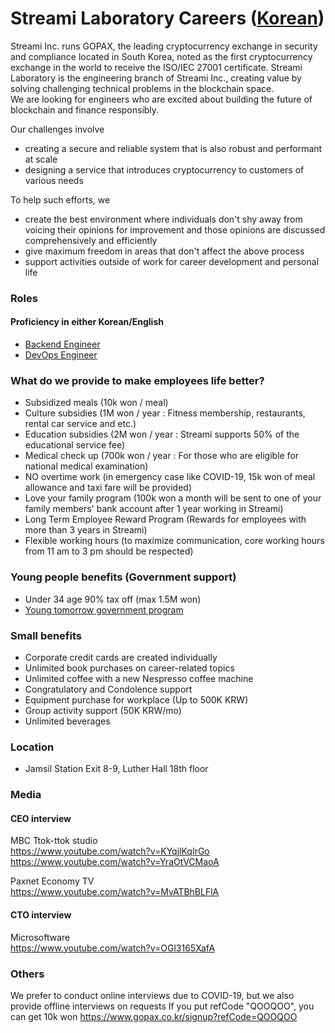 # Streami Laboratory Careers ([Korean](README.md))
Streami Inc. runs GOPAX, the leading cryptocurrency exchange in security and compliance located in South Korea, noted as the first cryptocurrency exchange in the world to receive the ISO/IEC 27001 certificate.
Streami Laboratory is the engineering branch of Streami Inc., creating value by solving challenging technical problems in the blockchain space. \
We are looking for engineers who are excited about building the future of blockchain and finance responsibly.

Our challenges involve
 - creating a secure and reliable system that is also robust and performant at scale
 - designing a service that introduces cryptocurrency to customers of various needs

To help such efforts, we
 - create the best environment where individuals don't shy away from voicing their opinions for improvement and those opinions are discussed comprehensively and efficiently
 - give maximum freedom in areas that don't affect the above process
 - support activities outside of work for career development and personal life


### Roles
#### Proficiency in either Korean/English
- [Backend Engineer](Backend_Engineer_eng.md)
- [DevOps Engineer](DevOps_Engineer_eng.md)


### What do we provide to make employees life better?
- Subsidized meals (10k won / meal)
- Culture subsidies (1M won /  year : Fitness membership, restaurants, rental car service and etc.)
- Education subsidies (2M won / year : Streami supports 50% of the educational service fee)
- Medical check up (700k won / year : For those who are eligible for national medical examination)
- NO overtime work (in emergency case like COVID-19, 15k won of meal allowance and taxi fare will be provided)
- Love your family program (100k won a month will be sent to one of your family members' bank account after 1 year working in Streami)
- Long Term Employee Reward Program (Rewards for employees with more than 3 years in Streami)
- Flexible working hours (to maximize communication, core working hours from 11 am to 3 pm should be respected)


### Young people benefits (Government support)
- Under 34 age 90% tax off (max 1.5M won)
- [Young tomorrow government program](https://www.work.go.kr/youngtomorrow)


### Small benefits
- Corporate credit cards are created individually
- Unlimited book purchases on career-related topics
- Unlimited coffee with a new Nespresso coffee machine
- Congratulatory and Condolence support
- Equipment purchase for workplace (Up to 500K KRW)
- Group activity support (50K KRW/mo)
- Unlimited beverages

### Location
- Jamsil Station Exit 8-9, Luther Hall 18th floor

### Media
#### CEO interview
MBC Ttok-ttok studio   
https://www.youtube.com/watch?v=KYqjlKqIrGo   
https://www.youtube.com/watch?v=YraOtVCMaoA   
   
Paxnet Economy TV   
https://www.youtube.com/watch?v=MvATBhBLFlA   

#### CTO interview   
Microsoftware      
https://www.youtube.com/watch?v=OGl3165XafA   


### Others
We prefer to conduct online interviews due to COVID-19, but we also provide offline interviews on requests
If you put refCode "QOOQOO", you can get 10k won https://www.gopax.co.kr/signup?refCode=QOOQOO
